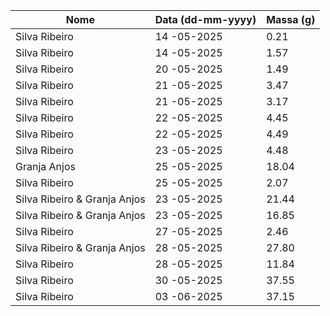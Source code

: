 | Nome          | Data (dd-mm-yyyy) | Massa (g) |
|---------------|-------------------|-----------|
| Silva Ribeiro | 14 -05-2025       |  0.21     |
| Silva Ribeiro | 14 -05-2025       |  1.57     |
| Silva Ribeiro | 20 -05-2025       |  1.49     |
| Silva Ribeiro | 21 -05-2025       |  3.47     |
| Silva Ribeiro | 21 -05-2025       |  3.17     |
| Silva Ribeiro | 22 -05-2025       |  4.45     |
| Silva Ribeiro | 22 -05-2025       |  4.49     |
| Silva Ribeiro | 23 -05-2025       |  4.48     |
| Granja Anjos  | 25 -05-2025       | 18.04     |
| Silva Ribeiro | 25 -05-2025       |  2.07     |
| Silva Ribeiro & Granja Anjos | 23 -05-2025       |  21.44    |
| Silva Ribeiro & Granja Anjos | 23 -05-2025       |  16.85    |
| Silva Ribeiro | 27 -05-2025       |  2.46     |
| Silva Ribeiro & Granja Anjos | 28 -05-2025       |  27.80    |
| Silva Ribeiro | 28 -05-2025       |  11.84     |
| Silva Ribeiro | 30 -05-2025       |  37.55     |
| Silva Ribeiro | 03 -06-2025       |  37.15     |

